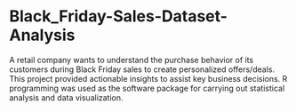 # Black_Friday-Sales-Dataset-Analysis
A retail company wants to understand the purchase behavior of its customers during Black Friday sales to create personalized offers/deals.  This project provided actionable insights to assist key business decisions. R programming was used as the software package for carrying out statistical analysis and data visualization.
